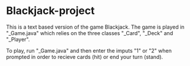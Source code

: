 # Blackjack-project

This is a text based version of the game Blackjack.
The game is played in "\_Game.java" which relies on the three classes "\_Card", "\_Deck" and "\_Player".

To play, run "\_Game.java" and then enter the imputs "1" or "2" when prompted in order to recieve cards (hit) or end your turn (stand).
